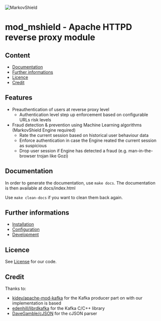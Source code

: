![MarkovShield](https://bitbucket.org/markovshield/mod_mshield/raw/develop/resources/markovshield_logo.png)

# mod_mshield - Apache HTTPD reverse proxy module

## Content
* [Documentation](#markdown-header-documentation)
* [Further informations](#markdown-header-further-informations)
* [Licence](#markdown-header-licence)
* [Credit](#markdown-header-credit)

## Features
* Preauthentication of users at reverse proxy level
  * Authentication level step up enforcement based on configurable URLs risk levels
* Fraud detection & prevention using Machine Learning algorithms (MarkovShield Engine required)
  * Rate the current session based on historical user behaviour data
  * Enforce authentication in case the Engine reated the current session as suspicious
  * Drop user session if Engine has detected a fraud (e.g. man-in-the-browser trojan like Gozi)

## Documentation
In order to generate the documentation, use `make docs`. The documentation is then available at docs/index.html

Use `make clean-docs` if you want to clean them back again.

## Further informations
* [Installation](documentations/INSTALLATION.md)
* [Configuration](documentations/CONFIGURATION.md)
* [Development](documentations/DEVELOPMENT.md)

## Licence
See [License](LICENSE.md) for our code.

## Credit
Thanks to:
* [kjdev/apache-mod-kafka](https://github.com/kjdev/apache-mod-kafka) for the Kafka producer part on with our implementation is based
* [edenhill/librdkafka](https://github.com/edenhill/librdkafka) for the Kafka C/C++ library
* [DaveGamble/cJSON](https://github.com/DaveGamble/cJSON) for the cJSON parser
